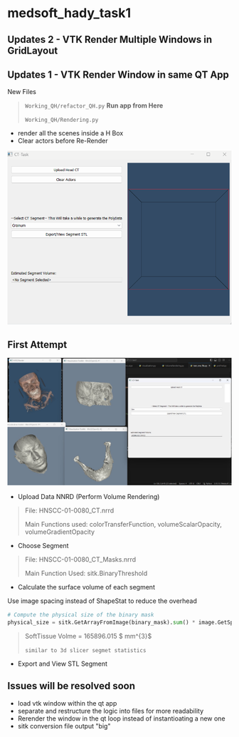 # medsoft_hady_task1

## Updates 2 - VTK Render Multiple Windows in GridLayout



## Updates 1 - VTK Render Window in same QT App
New Files 
> `Working_QH/refactor_QH.py` **Run app from Here**
> 
>`Working_QH/Rendering.py`

- render all the scenes inside a H Box
- Clear actors before Re-Render

![App-GIF](./images/refactor1-app.gif)


## First Attempt
![App](./images/Screenshot_of_The_App.jpg)

- Upload Data NNRD (Perform Volume Rendering)
> File:  HNSCC-01-0080_CT.nrrd 
>
> Main Functions used: colorTransferFunction, volumeScalarOpacity, volumeGradientOpacity


- Choose Segment  
> File:  HNSCC-01-0080_CT_Masks.nrrd 
>
> Main Function Used: sitk.BinaryThreshold

- Calculate the surface volume of each segment 

Use image spacing instead of ShapeStat to reduce the overhead

```python
# Compute the physical size of the binary mask
physical_size = sitk.GetArrayFromImage(binary_mask).sum() * image.GetSpacing()[0] * image.GetSpacing()[1] * image.GetSpacing()[2]
```

> SoftTissue Volme = $165896.015$ $ mm^{3}$
>
>`similar to 3d slicer segmet statistics`

- Export and View STL Segment 
 




## Issues will be resolved soon
- load vtk window within the qt app
- separate and restructure the logic into files for more readability
- Rerender the window in the qt loop instead of instantioating a new one 
- sitk conversion file output "big"   